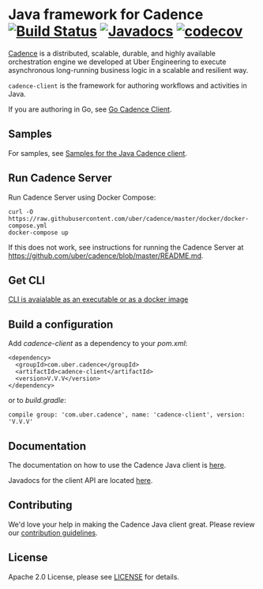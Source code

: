 # Java framework for Cadence [![Build Status](https://badge.buildkite.com/0c96b8b74c0921208e898c10a602e2fe9ecb7641c2befee0e7.svg?theme=github&branch=master)](https://buildkite.com/uberopensource/cadence-java-client) [![Javadocs](https://www.javadoc.io/badge/com.uber.cadence/cadence-client.svg)](https://www.javadoc.io/doc/com.uber.cadence/cadence-client) [![codecov](https://codecov.io/gh/cadence-workflow/cadence-java-client/graph/badge.svg?token=eVBGf4EmXr)](https://codecov.io/gh/cadence-workflow/cadence-java-client)


[Cadence](https://github.com/uber/cadence) is a distributed, scalable, durable, and highly available orchestration engine we developed at Uber Engineering to execute asynchronous long-running business logic in a scalable and resilient way.

`cadence-client` is the framework for authoring workflows and activities in Java.

If you are authoring in Go, see [Go Cadence Client](https://github.com/uber-go/cadence-client).

## Samples

For samples, see [Samples for the Java Cadence client](https://github.com/uber/cadence-java-samples).

## Run Cadence Server

Run Cadence Server using Docker Compose:

    curl -O https://raw.githubusercontent.com/uber/cadence/master/docker/docker-compose.yml
    docker-compose up

If this does not work, see instructions for running the Cadence Server at https://github.com/uber/cadence/blob/master/README.md.

## Get CLI

[CLI is avaialable as an executable or as a docker image](https://github.com/uber/cadence/blob/master/tools/cli/README.md)

## Build a configuration

Add *cadence-client* as a dependency to your *pom.xml*:

    <dependency>
      <groupId>com.uber.cadence</groupId>
      <artifactId>cadence-client</artifactId>
      <version>V.V.V</version>
    </dependency>
    
or to *build.gradle*:

    compile group: 'com.uber.cadence', name: 'cadence-client', version: 'V.V.V'

## Documentation

The documentation on how to use the Cadence Java client is [here](https://cadenceworkflow.io/docs/java-client/).

Javadocs for the client API are located [here](https://www.javadoc.io/doc/com.uber.cadence/cadence-client).

## Contributing
We'd love your help in making the Cadence Java client great. Please review our [contribution guidelines](CONTRIBUTING.md).

## License
Apache 2.0 License, please see [LICENSE](LICENSE) for details.
